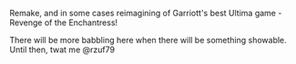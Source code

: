 Remake, and in some cases reimagining of Garriott's best Ultima game - Revenge of the Enchantress!

There will be more babbling here when there will be something showable. Until then, twat me @rzuf79
